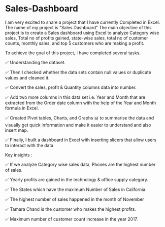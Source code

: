 # Sales-Dashboard

I am very excited to share a project that I have currently Completed in Excel. The name of my project is "Sales Dashboard" The main objective of this project is to create a Sales dashboard using Excel to analyze Category wise sales, Total no of profits gained, state-wise sales, total no of customer counts, monthly sales, and top 5 customers who are making a profit.

To achieve the goal of this project, I have completed several tasks.

✅ Understanding the dataset.

✅ Then I checked whether the data sets contain null values or duplicate values and cleaned it.

✅ Convert the sales, profit & Quantity columns data into number.

✅ Add two more columns in this data set i.e. Year and Month that are extracted from the Order date column with the help of the Year and Month formula in Excel.

✅ Created Pivot tables, Charts, and Graphs 📊 to summarise the data and visually get quick information and make it easier to understand and also insert map.

✅ Finally, I built a dashboard in Excel with inserting slicers that allow users to interact with the data.

Key insights :

✅ If we analyze Category wise sales data, Phones are the highest number of sales.

✅ Yearly profits are gained in the technology & office supply category.

✅ The States which have the maximum Number of Sales in California

✅ The highest number of sales happened in the month of November

✅ Tamara Chand is the customer who makes the highest profits.

✅ Maximum number of customer count increase in the year 2017.
